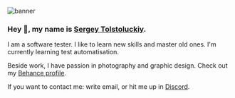 ![banner](https://user-images.githubusercontent.com/118686861/209920619-90a985c4-f7b5-435b-8d7b-fa53246aaa42.jpg)

### Hey 👋, my name is <a href="https://tolstoluckiy.github.io/personal-site/">Sergey Tolstoluckiy</a>.
I am a software tester. I like to learn new skills and master old ones. I'm currently learning test automatisation.

Beside work, I have passion in photography and graphic design. Check out my <a href="https://www.behance.net/tolstoluckiy">Behance profile</a>.

If you want to contact me: write email, or hit me up in <a href="https://discordapp.com/users/SolidSerega#3705">Discord</a>.
